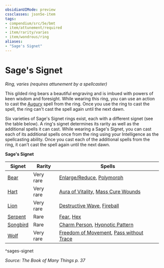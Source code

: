 ```yaml
---
obsidianUIMode: preview
cssclasses: json5e-item
tags:
- compendium/src/5e/bmt
- item/attunement/required
- item/rarity/varies
- item/wondrous/ring
aliases: 
- "Sage's Signet"
---
```

# Sage's Signet
*Ring, varies (requires attunement by a spellcaster)*  


This gilded ring bears a beautiful engraving and is imbued with powers of keen wisdom and foresight. While wearing this ring, you can use an action to cast the [Augury](/Systems/5e/spells/augury.md) spell from the ring. Once you use the ring to cast the spell, the ring can't cast the spell again until the next dawn.

Six varieties of Sage's Signet rings exist, each with a different signet (see the table below). A ring's signet determines its rarity as well as the additional spells it can cast. While wearing a Sage's Signet, you can cast each of its additional spells once from the ring using your Intelligence as the spellcasting ability. Once you cast each of the additional spells from the ring, it can't cast the spell again until the next dawn.

**Sage's Signet**

| Signet | Rarity | Spells |
|--------|--------|--------|
| [Bear](/Systems/5e/items/sages-signet-bear-bmt.md) | Very rare | [Enlarge/Reduce](/Systems/5e/spells/enlarge-reduce.md), [Polymorph](/Systems/5e/spells/polymorph.md) |
| [Hart](/Systems/5e/items/sages-signet-hart-bmt.md) | Very rare | [Aura of Vitality](/Systems/5e/spells/aura-of-vitality.md), [Mass Cure Wounds](/Systems/5e/spells/mass-cure-wounds.md) |
| [Lion](/Systems/5e/items/sages-signet-lion-bmt.md) | Very rare | [Destructive Wave](/Systems/5e/spells/destructive-wave.md), [Fireball](/Systems/5e/spells/fireball.md) |
| [Serpent](/Systems/5e/items/sages-signet-serpent-bmt.md) | Rare | [Fear](/Systems/5e/spells/fear.md), [Hex](/Systems/5e/spells/hex.md) |
| [Songbird](/Systems/5e/items/sages-signet-songbird-bmt.md) | Rare | [Charm Person](/Systems/5e/spells/charm-person.md), [Hypnotic Pattern](/Systems/5e/spells/hypnotic-pattern.md) |
| [Wolf](/Systems/5e/items/sages-signet-wolf-bmt.md) | Very rare | [Freedom of Movement](/Systems/5e/spells/freedom-of-movement.md), [Pass without Trace](/Systems/5e/spells/pass-without-trace.md) |
^sages-signet

*Source: The Book of Many Things p. 37*